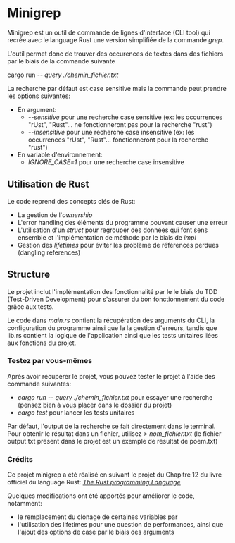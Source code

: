# Minigrep

Minigrep est un outil de commande de lignes d'interface (CLI tool) qui recrée avec le language Rust une version simplifiée de la commande _grep_.

L'outil permet donc de trouver des occurences de textes dans des fichiers par le biais de la commande suivante

cargo run -- _query_ _./chemin_fichier.txt_

La recherche par défaut est case sensitive mais la commande peut prendre les options suivantes:

- En argument:
  - _--sensitive_ pour une recherche case sensitive (ex: les occurrences "rUst", "Rust"... ne fonctionneront pas pour la recherche "rust")
  - _--insensitive_ pour une recherche case insensitive (ex: les occurrences "rUst", "Rust"... fonctionneront pour la recherche "rust")
- En variable d'environnement:
  - _IGNORE_CASE=1_ pour une recherche case insensitive

## Utilisation de Rust

Le code reprend des concepts clés de Rust:

- La gestion de l'_ownership_
- L'error handling des éléments du programme pouvant causer une erreur
- L'utilisation d'un _struct_ pour regrouper des données qui font sens ensemble et l'implémentation de méthode par le biais de _impl_
- Gestion des _lifetimes_ pour éviter les problème de références perdues (dangling references)

## Structure

Le projet inclut l'implémentation des fonctionnalité par le le biais du TDD (Test-Driven Development) pour s'assurer du bon fonctionnement du code grâce aux tests.

Le code dans _main.rs_ contient la récupération des arguments du CLI, la configuration du programme ainsi que la la gestion d'erreurs, tandis que lib.rs contient la logique de l'application ainsi que les tests unitaires liées aux fonctions du projet.

### Testez par vous-mêmes

Après avoir récupérer le projet, vous pouvez tester le projet à l'aide des commande suivantes:

- _cargo run -- query ./chemin_fichier.txt_ pour essayer une recherche (pensez bien à vous placer dans le dossier du projet)
- _cargo test_ pour lancer les tests unitaires

Par défaut, l'output de la recherche se fait directement dans le terminal. Pour obtenir le résultat dans un fichier, utilisez _> nom_fichier.txt_ (le fichier output.txt présent dans le projet est un exemple de résultat de poem.txt)

### Crédits

Ce projet minigrep a été réalisé en suivant le projet du Chapitre 12 du livre officiel du language Rust: [_The Rust programming Language_](https://doc.rust-lang.org/book/ch12-00-an-io-project.html)

Quelques modifications ont été apportés pour améliorer le code, notamment:

- le remplacement du clonage de certaines variables par
- l'utilisation des lifetimes pour une question de performances, ainsi que l'ajout des options de case par le biais des arguments
